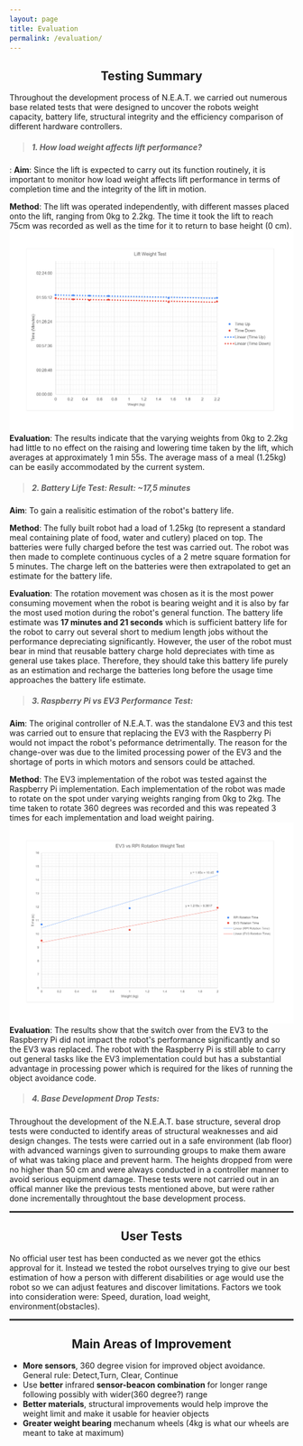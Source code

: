 ```yaml
---
layout: page
title: Evaluation
permalink: /evaluation/
---
```

<style>.tab { text-indent: 40px; }</style>
<center><h2>Testing Summary</h2></center>
  Throughout the development process of N.E.A.T. we carried out numerous base related tests that were designed to uncover the robots weight capacity, battery life, structural integrity and the efficiency comparison of different hardware controllers.
  
> ##### 1. How load weight affects lift performance?

  : **Aim**: Since the lift is expected to carry out its function routinely, it is important to monitor how load weight affects lift performance in terms of completion time and the integrity of the lift in motion.
  
  **Method**: The lift was operated independently, with different masses placed onto the lift, ranging from 0kg to 2.2kg. The time it took the lift to reach 75cm was recorded as well as the time for it to return to base height (0 cm).
  ![Lift Weight Test](/images/lift_test.png)
  **Evaluation**: The results indicate that the varying weights from 0kg to 2.2kg had little to no effect on the raising and lowering time taken by the lift, which averages at approximately 1 min 55s. The average mass of a meal (1.25kg) can be easily accommodated by the current system.
  
> ##### 2. Battery Life Test:  Result: ~17,5 minutes
  
  **Aim**: To gain a realisitic estimation of the robot's battery life.
  
  **Method**: The fully built robot had a load of 1.25kg (to represent a standard meal containing plate of food, water and cutlery) placed on top. The batteries were fully charged before the test was carried out. The robot was then made to complete continuous cycles of a 2 metre square formation for 5 minutes. The charge left on the batteries were then extrapolated to get an estimate for the battery life.
  
  **Evaluation**: The rotation movement was chosen as it is the most power consuming movement when the robot is bearing weight and it is also by far the most used motion during the robot's general function. The battery life estimate was **17 minutes and 21 seconds** which is sufficient battery life for the robot to carry out several short to medium length jobs without the performance depreciating significantly. 
  However, the user of the robot must bear in mind that reusable battery charge hold depreciates with time as general use takes place. Therefore, they should take this battery life purely as an estimation and recharge the batteries long before the usage time approaches the battery life estimate. 
  
> ##### 3. Raspberry Pi vs EV3 Performance Test:
  
  **Aim**: The original controller of N.E.A.T. was the standalone EV3 and this test was carried out to ensure that replacing the EV3 with the Raspberry Pi would not impact the robot's peformance detrimentally. The reason for the change-over was due to the limited processing power of the EV3 and the shortage of ports in which motors and sensors could be attached.
  
  **Method**: The EV3 implementation of the robot was tested against the Raspberry Pi implementation. Each implementation of the robot was made to rotate on the spot under varying weights ranging from 0kg to 2kg. The time taken to rotate 360 degrees was recorded and this was repeated 3 times for each implementation and load weight pairing.
  ![RPI vs EV3 Test](/images/ev3_rpi_test.png)
  **Evaluation**: The results show that the switch over from the EV3 to the Raspberry Pi did not impact the robot's performance significantly and so the EV3 was replaced. The robot with the Raspberry Pi is still able to carry out general tasks like the EV3 implementation could but has a substantial advantage in processing power which is required for the likes of running the object avoidance code.
  
> ##### 4. Base Development Drop Tests:
  
  Throughout the development of the N.E.A.T. base structure, several drop tests were conducted to identify areas of structural weaknesses and aid design changes. The tests were carried out in a safe environment (lab floor) with advanced warnings given to surrounding groups to make them aware of what was taking place and prevent harm. The heights dropped from were no higher than 50 cm and were always conducted in a controller manner to avoid serious equipment damage. These tests were not carried out in an offical manner like the previous tests mentioned above, but were rather done incrementally throughtout the base development process.

<hr style="height:3px;border:none;color:#333;background-color:#333;">
<center><h2>User Tests</h2></center>
  No official user test has been conducted as we never got the ethics approval for it. Instead we tested the robot ourselves trying to give our best estimation of how a person with different disabilities or age would use the robot so we can adjust features and discover limitations. Factors we took into consideration were: Speed, duration, load weight, environment(obstacles).

<hr style="height:3px;border:none;color:#333;background-color:#333;">
<center><h2>Main Areas of Improvement</h2></center>

  * **More sensors**, 360 degree vision for improved object avoidance. General rule: Detect,Turn, Clear, Continue
  * Use **better** infrared **sensor-beacon combination** for longer range following possibly with wider(360 degree?) range
  * **Better materials**, structural improvements would help improve the weight limit and make it usable for heavier objects
  * **Greater weight bearing** mechanum wheels (4kg is what our wheels are meant to take at maximum)
  